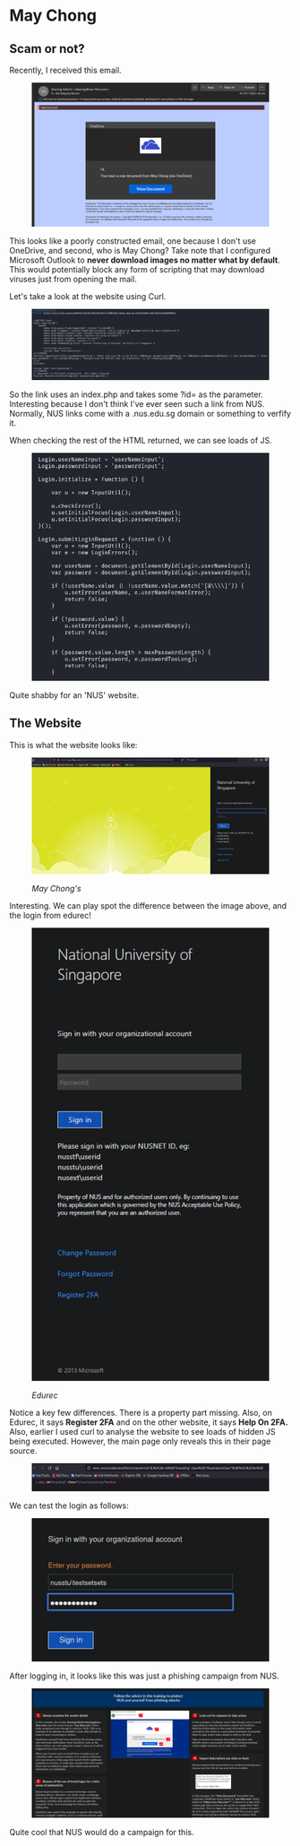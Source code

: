 # May Chong

## Scam or not?

Recently, I received this email.

<figure><img src="../../.gitbook/assets/image (158).png" alt=""><figcaption></figcaption></figure>

This looks like a poorly constructed email, one because I don't use OneDrive, and second, who is May Chong? Take note that I configured Microsoft Outlook to **never download images no matter what by default**. This would potentially block any form of scripting that may download viruses just from opening the mail.&#x20;

Let's take a look at the website using Curl.

<figure><img src="../../.gitbook/assets/image (153).png" alt=""><figcaption></figcaption></figure>

So the link uses an index.php and takes some ?id= as the parameter. Interesting because I don't think I've ever seen such a link from NUS. Normally, NUS links come with a .nus.edu.sg domain or something to verfify it.&#x20;

When checking the rest of the HTML returned, we can see loads of JS.

<figure><img src="../../.gitbook/assets/image (156).png" alt=""><figcaption></figcaption></figure>

Quite shabby for an 'NUS' website.&#x20;

## The Website

This is what the website looks like:

<figure><img src="../../.gitbook/assets/image (147) (1).png" alt=""><figcaption><p><em>May Chong's</em></p></figcaption></figure>

Interesting. We can play spot the difference between the image above, and the login from edurec!

<figure><img src="../../.gitbook/assets/image (160).png" alt=""><figcaption><p><em>Edurec</em></p></figcaption></figure>

Notice a key few differences. There is a property part missing. Also, on Edurec, it says **Register 2FA** and on the other website, it says **Help On 2FA.** Also, earlier I used curl to analyse the website to see loads of hidden JS being executed. However, the main page only reveals this in their page source.

<figure><img src="../../.gitbook/assets/image (1) (1) (1) (3).png" alt=""><figcaption></figcaption></figure>

We can test the login as follows:

<figure><img src="../../.gitbook/assets/image (2) (1) (4).png" alt=""><figcaption></figcaption></figure>

After logging in, it looks like this was just a phishing campaign from NUS.&#x20;

<figure><img src="../../.gitbook/assets/image (157).png" alt=""><figcaption></figcaption></figure>

Quite cool that NUS would do a campaign for this.&#x20;
